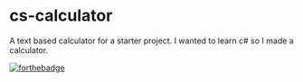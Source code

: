 # cs-calculator
A text based calculator for a starter project.
I wanted to learn c# so I made a calculator.

[![forthebadge](https://forthebadge.com/images/badges/made-with-c-sharp.svg)](https://forthebadge.com)
